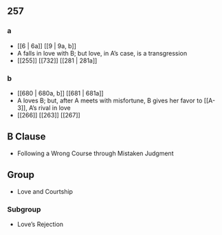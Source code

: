 ## 257
### a
- [[6 | 6a]] [[9 | 9a, b]] 
- A falls in love with B; but love, in A’s case, is a transgression
- [[255]] [[732]] [[281 | 281a]] 

### b
- [[680 | 680a, b]] [[681 | 681a]] 
- A loves B; but, after A meets with misfortune, B gives her favor to [[A-3]], A’s rival in love
- [[266]] [[263]] [[267]] 

## B Clause
- Following a Wrong Course through Mistaken Judgment

## Group
- Love and Courtship

### Subgroup
- Love’s Rejection

